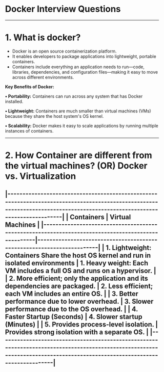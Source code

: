 # Docker Interview Questions
---
# 1. What is docker?
- Docker is an open source containerization platform.
- It enables developers to package applications into lightweight, portable containers.
- Containers include everything an application needs to run—code, libraries, dependencies, and configuration files—making it easy to move across different environments.
  
**Key Benefits of Docker:**

**• Portability:** Containers can run across any system that has Docker installed.

**• Lightweight:** Containers are much smaller than virtual machines (VMs) because they share the host system's OS kernel.

**• Scalability:** Docker makes it easy to scale applications by running multiple instances of containers.

---
 # 2. How Container are different from the virtual machines?  (OR)  Docker vs. Virtualization
|---------------------------------------------------------------------------------------------------------------------------------------------------------------------------|
| **Containers**                                                                                    | **Virtual Machines**                                                  |
|---------------------------------------------------------------------------------------------------|-----------------------------------------------------------------------|
| 1. Lightweight: Containers Share the host OS kernel and run in isolated environments              | 1. Heavy weight: Each VM includes a full OS and runs on a hypervisor. |
| 2. More efficient; only the application and its dependencies are packaged.                        | 2. Less efficient; each VM includes an entire OS.                     |
| 3. Better performance due to lower overhead.                                                      | 3.  Slower performance due to the OS overhead.                        |
| 4. Faster Startup (Seconds)                                                                       | 4. Slower startup (Minutes)                                           | 
| 5. Provides process-level isolation.                                                              | Provides strong isolation with a separate OS.                         |
|---------------------------------------------------------------------------------------------------------------------------------------------------------------------------|
---





































